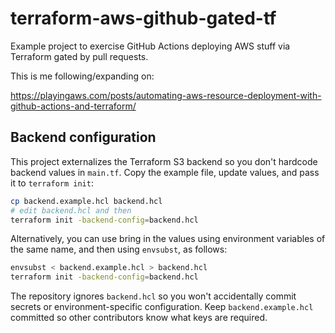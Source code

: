 # terraform-aws-github-gated-tf

Example project to exercise GitHub Actions deploying AWS stuff via Terraform gated by pull requests.

This is me following/expanding on:

https://playingaws.com/posts/automating-aws-resource-deployment-with-github-actions-and-terraform/

## Backend configuration

This project externalizes the Terraform S3 backend so you don't hardcode backend
values in `main.tf`. Copy the example file, update values, and pass it to
`terraform init`:

```bash
cp backend.example.hcl backend.hcl
# edit backend.hcl and then
terraform init -backend-config=backend.hcl
```

Alternatively, you can use bring in the values using environment variables of
the same name, and then using `envsubst`, as follows:

```bash
envsubst < backend.example.hcl > backend.hcl
terraform init -backend-config=backend.hcl
```

The repository ignores `backend.hcl` so you won't accidentally commit
secrets or environment-specific configuration. Keep `backend.example.hcl`
committed so other contributors know what keys are required.
